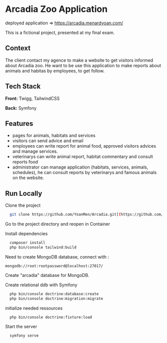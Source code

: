 
# Arcadia Zoo Application

deployed application => https://arcadia.menardyoan.com/

This is a fictional project, presented at my final exam.

## Context

The client contact my agence to make a website to get visitors informed about Arcadia zoo. He want to be use this application to make reports  about animals and habitas by employees, to get follow. 


## Tech Stack

**Front:** Twigg, TailwindCSS

**Back:** Symfony


## Features

- pages for animals, habitats and services
- visitors can send advice and email
- employees can write report for animal food, approved visitors advices and manage services.
- veterinarys can write animal report, habitat commentary and consult reports food
- administrator can manage application (habitats, services, animals, schedules), he can consult reports by veterinarys and famous animals on the website.


## Run Locally

Clone the project

```bash
  git clone https://github.com/YoanMen/Arcadia.git](https://github.com/YoanMen/arcadia-symfony.git
```

Go to the project directory and reopen in Container


Install dependencies

```bash
  composer install
  php bin/console tailwind:build
```

Need to create MongoDB database, connect with : 

    mongodb://root:rootpassword@localhost:27017/

Create "arcadia" database for MongoDB.

Create relational ddb with Symfony

```bash
  php bin/console doctrine:database:create
  php bin/console doctrine:migration:migrate
```

initialize needed ressources

```bash
  php bin/console doctrine:fixture:load
```

Start the server

```bash
  symfony serve
```
